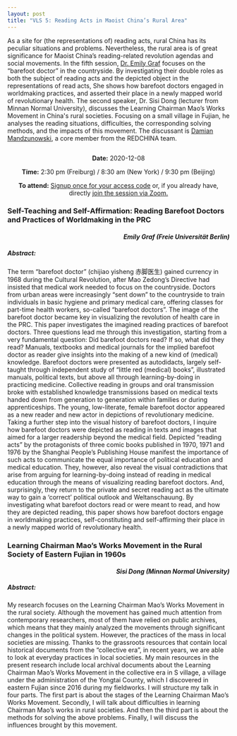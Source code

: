 ```yaml
---
layout: post
title: "VLS 5: Reading Acts in Maoist China’s Rural Area"
---
```

<!-- General section for session -->
<div class="row">
    <div class="6u 12u$(small)">
      <!-- Include speaker and discussants with links to institutional pages -->
        <p>
            As a site for (the representations of) reading acts, rural China has its peculiar situations and problems. Nevertheless, the rural area is of great significance for Maoist China’s reading-related revolution agendas and social movements. In the fifth session, <a href="https://www.geschkult.fu-berlin.de/e/oas/sinologie/institut/mitarbeiter/3_mitarbeiter/Graf.html">Dr. Emily Graf</a> focuses on the “barefoot doctor” in the countryside. By investigating their double roles as both the subject of reading acts and the depicted object in the representations of read acts, She shows how barefoot doctors engaged in worldmaking practices, and asserted their place in a newly mapped world of revolutionary health. The second speaker, Dr. Sisi Dong (lecturer from Minnan Normal University), discusses the Learning Chairman Mao’s Works Movement in China's rural societies. Focusing on a small village in Fujian, he analyses the reading situations, difficulties, the corresponding solving methods, and the impacts of this movement. The discussant is <a href="https://p4test01.uni-freiburg.de/de/inhalte-bisherige-seite/Mitarbeiterinnen/projektmitarbeiterinnen/mandzunowski">Damian Mandzunowski</a>, a core member from the REDCHINA team.
        </p>
    </div>
    <div class="6u 12u$(small)">
        <span class="image fit"><img src="{{ site.baseurl }}/assets/images/session5_pic.png" alt=""/></span>
    </div>
</div>
<!-- Date and Signup Box -->

<div class="box">
    <p style="text-align: center;">
        <b>Date:</b> 2020-12-08
    </p>    
    <p style="text-align: center;">
        <b>Time:</b> 2:30 pm (Freiburg) / 8:30 am (New York) / 9:30 pm (Beijing)
    </p>
    <p style="text-align: center;">
        <b>To attend:</b> <a class="button special small icon fa-envelope-open" href="mailto:readchinalectureseries@gmail.com">Signup once for your access code</a> or, if you already have, directly
        <a class="button special small icon fa-video-camera" href="https://uni-freiburg.zoom.us/j/83487054977">join the session via Zoom.</a>
    </p>
</div>

<!-- Abstracts and Speakers -->
<div class="row">
    <div class="6u 12u$(small)">
        <h3>Self-Teaching and Self-Affirmation: Reading Barefoot Doctors and Practices of Worldmaking in the PRC</h3>
        <h4 style="text-align: right"><i>Emily Graf (Freie Universität Berlin)</i></h4>
        <h5> Abstract:</h5>
        <p>
            The term “barefoot doctor” (chijiao yisheng 赤脚医生) gained currency in 1968 during the Cultural Revolution, after Mao Zedong’s Directive had insisted that medical work needed to focus on the countryside. Doctors from urban areas were increasingly “sent down” to the countryside to train individuals in basic hygiene and primary medical care, offering classes for part-time health workers, so-called “barefoot doctors”. The image of the barefoot doctor became key in visualizing the revolution of health care in the PRC. This paper investigates the imagined reading practices of barefoot doctors. Three questions lead me through this investigation, starting from a very fundamental question: Did barefoot doctors read? If so, what did they read? Manuals, textbooks and medical journals for the implied barefoot doctor as reader give insights into the making of a new kind of (medical) knowledge. Barefoot doctors were presented as autodidacts, largely self-taught through independent study of “little red (medical) books”, illustrated manuals, political texts, but above all through learning-by-doing in practicing medicine. Collective reading in groups and oral transmission broke with established knowledge transmissions based on medical texts handed down from generation to generation within families or during apprenticeships. The young, low-literate, female barefoot doctor appeared as a new reader and new actor in depictions of revolutionary medicine. Taking a further step into the visual history of barefoot doctors, I inquire how barefoot doctors were depicted as reading in texts and images that aimed for a larger readership beyond the medical field. Depicted “reading acts” by the protagonists of three comic books published in 1970, 1971 and 1976 by the Shanghai People’s Publishing House manifest the importance of such acts to communicate the equal importance of political education and medical education. They, however, also reveal the visual contradictions that arise from arguing for learning-by-doing instead of reading in medical education through the means of visualizing reading barefoot doctors. And, surprisingly, they return to the private and secret reading act as the ultimate way to gain a ‘correct’ political outlook and Weltanschauung.  By investigating what barefoot doctors read or were meant to read, and how they are depicted reading, this paper shows how barefoot doctors engage in worldmaking practices, self-constituting and self-affirming their place in a newly mapped world of revolutionary health.
        </p>
    </div>
    <div class="6u$ 12u$(small)">
        <h3>Learning Chairman Mao’s Works Movement in the Rural Society of Eastern Fujian in 1960s</h3>
        <h4 style="text-align: right"><i>Sisi Dong (Minnan Normal University)</i></h4>
        <h5> Abstract:</h5>
        <p>
            My research focuses on the Learning Chairman Mao’s Works Movement in the rural society. Although the movement has gained much attention from contemporary researchers, most of them have relied on public archives, which means that they mainly analyzed the movements through significant changes in the political system. However, the practices of the mass in local societies are missing. Thanks to the grassroots resources that contain local historical documents from the “collective era”, in recent years, we are able to look at everyday practices in local societies. My main resources in the present research include local archival documents about the Learning Chairman Mao’s Works Movement in the collective era in S village, a village under the administration of the Yongtai County, which I discovered in eastern Fujian since 2016 during my fieldworks. I will structure my talk in four parts. The first part is about the stages of the Learning Chairman Mao’s Works Movement. Secondly, I will talk about difficulties in learning Chairman Mao’s works in rural societies. And then the third part is about the methods for solving the above problems. Finally, I will discuss the influences brought by this movement. 
        </p>
    </div>
</div>

